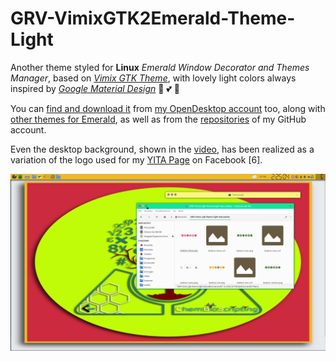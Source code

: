 # GRV-VimixGTK2Emerald-Theme-Light
Another theme styled for **Linux** *Emerald Window Decorator and Themes Manager*, based on [*Vimix GTK Theme*](https://github.com/vinceliuice/vimix-gtk-themes), with lovely light colors always inspired by [*Google Material Design*](https://material.io/) 💞 💕 💖

You can [find and download it](https://www.opendesktop.org/p/1305931/) from [my OpenDesktop account](https://www.opendesktop.org/u/mitma/) too, along with [other themes for Emerald](https://www.opendesktop.org/u/mitma/), as well as from the [repositories](https://github.com/ChemBioScripting?tab=repositories) of my GitHub account.

Even the desktop background, shown in the [video](https://youtu.be/x8wW0cdEJHc), has been realized as a variation of the logo used for my [YITA Page](https://www.facebook.com/ChemBioScripting) on Facebook [6].

[![IMAGE ALT TEXT](https://raw.githubusercontent.com/ChemBioScripting/GRV-VimixGTK2Emerald-Theme-Light/master/imgs/YouTube_Cover.png)](https://youtu.be/x8wW0cdEJHc " GRV-VimixGTK2Emerald | A Light Theme (Teal-Yellow) for Linux Emerald")
